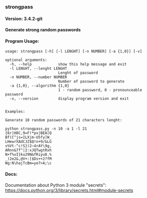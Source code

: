 ### strongpass

#### Version: 3.4.2-git

#### Generate strong random passwords 

#### Program Usage:

```
usage: strongpass [-h] [-l LENGHT] [-n NUMBER] [-a {1,0}] [-v]

optional arguments:
  -h, --help            show this help message and exit
  -l LENGHT, --lenght LENGHT
                        Lenght of password
  -n NUMBER, --number NUMBER
                        Number of password to generate
  -a {1,0}, --algorithm {1,0}
                        1 - random password, 0 - pronounceable password
  -v, --version         display program version and exit


Examples:

Generate 10 random passwords of 21 characters lenght:

python strongpass.py -n 10 -a 1 -l 21
{6r|H8C,9=F!*px|BEA[Q
Bf(C^js=ILXjm-U5fy]W_
LHewrXAdCJZ$Q!n+9/&LG
v%Vt-^c!S})2~4rAY\9g,
ARnn&7f^|2:xJQTwgtRxh
N+f%vI}ku29N&fRiyu8.%
_)2e2&,@V+:[$Ds++2?fM
Wg:N\hajTcBm=ye7>A;\c
```



#### Docs:
Documentation about Python 3 module "secrets":
https://docs.python.org/3/library/secrets.html#module-secrets
